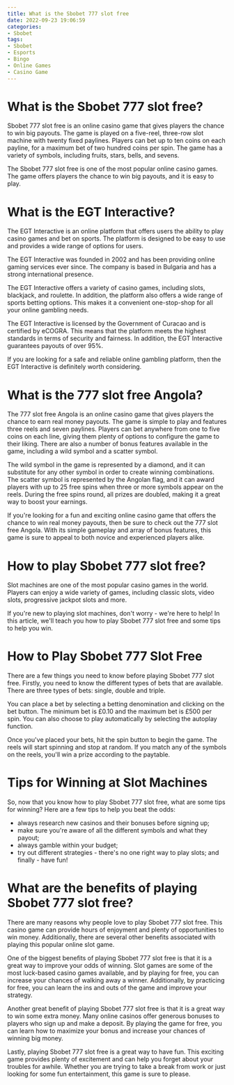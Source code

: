 ```yaml
---
title: What is the Sbobet 777 slot free 
date: 2022-09-23 19:06:59
categories:
- Sbobet
tags:
- Sbobet
- Esports
- Bingo
- Online Games
- Casino Game
---
```



#  What is the Sbobet 777 slot free? 

Sbobet 777 slot free is an online casino game that gives players the chance to win big payouts. The game is played on a five-reel, three-row slot machine with twenty fixed paylines. Players can bet up to ten coins on each payline, for a maximum bet of two hundred coins per spin. The game has a variety of symbols, including fruits, stars, bells, and sevens. 

The Sbobet 777 slot free is one of the most popular online casino games. The game offers players the chance to win big payouts, and it is easy to play.

#  What is the EGT Interactive? 

The EGT Interactive is an online platform that offers users the ability to play casino games and bet on sports. The platform is designed to be easy to use and provides a wide range of options for users.

The EGT Interactive was founded in 2002 and has been providing online gaming services ever since. The company is based in Bulgaria and has a strong international presence.

The EGT Interactive offers a variety of casino games, including slots, blackjack, and roulette. In addition, the platform also offers a wide range of sports betting options. This makes it a convenient one-stop-shop for all your online gambling needs.

The EGT Interactive is licensed by the Government of Curacao and is certified by eCOGRA. This means that the platform meets the highest standards in terms of security and fairness. In addition, the EGT Interactive guarantees payouts of over 95%.

If you are looking for a safe and reliable online gambling platform, then the EGT Interactive is definitely worth considering.

#  What is the 777 slot free Angola? 

The 777 slot free Angola is an online casino game that gives players the chance to earn real money payouts. The game is simple to play and features three reels and seven paylines. Players can bet anywhere from one to five coins on each line, giving them plenty of options to configure the game to their liking. There are also a number of bonus features available in the game, including a wild symbol and a scatter symbol.

The wild symbol in the game is represented by a diamond, and it can substitute for any other symbol in order to create winning combinations. The scatter symbol is represented by the Angolan flag, and it can award players with up to 25 free spins when three or more symbols appear on the reels. During the free spins round, all prizes are doubled, making it a great way to boost your earnings.

If you're looking for a fun and exciting online casino game that offers the chance to win real money payouts, then be sure to check out the 777 slot free Angola. With its simple gameplay and array of bonus features, this game is sure to appeal to both novice and experienced players alike.

#  How to play Sbobet 777 slot free? 

Slot machines are one of the most popular casino games in the world. Players can enjoy a wide variety of games, including classic slots, video slots, progressive jackpot slots and more.

If you're new to playing slot machines, don't worry - we're here to help! In this article, we'll teach you how to play Sbobet 777 slot free and some tips to help you win.

# How to Play Sbobet 777 Slot Free 

There are a few things you need to know before playing Sbobet 777 slot free. Firstly, you need to know the different types of bets that are available. There are three types of bets: single, double and triple.

You can place a bet by selecting a betting denomination and clicking on the bet button. The minimum bet is £0.10 and the maximum bet is £500 per spin. You can also choose to play automatically by selecting the autoplay function.

Once you've placed your bets, hit the spin button to begin the game. The reels will start spinning and stop at random. If you match any of the symbols on the reels, you'll win a prize according to the paytable.

# Tips for Winning at Slot Machines 

So, now that you know how to play Sbobet 777 slot free, what are some tips for winning? Here are a few tips to help you beat the odds:

- always research new casinos and their bonuses before signing up; 
- make sure you're aware of all the different symbols and what they payout; 
- always gamble within your budget; 
- try out different strategies - there's no one right way to play slots;    and finally - have fun!

#  What are the benefits of playing Sbobet 777 slot free?

There are many reasons why people love to play Sbobet 777 slot free. This casino game can provide hours of enjoyment and plenty of opportunities to win money. Additionally, there are several other benefits associated with playing this popular online slot game.

One of the biggest benefits of playing Sbobet 777 slot free is that it is a great way to improve your odds of winning. Slot games are some of the most luck-based casino games available, and by playing for free, you can increase your chances of walking away a winner. Additionally, by practicing for free, you can learn the ins and outs of the game and improve your strategy.

Another great benefit of playing Sbobet 777 slot free is that it is a great way to win some extra money. Many online casinos offer generous bonuses to players who sign up and make a deposit. By playing the game for free, you can learn how to maximize your bonus and increase your chances of winning big money.

Lastly, playing Sbobet 777 slot free is a great way to have fun. This exciting game provides plenty of excitement and can help you forget about your troubles for awhile. Whether you are trying to take a break from work or just looking for some fun entertainment, this game is sure to please.
